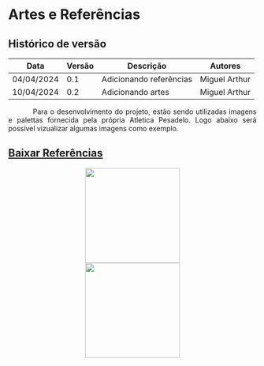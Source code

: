 # Artes e Referências

## Histórico de versão

|Data|Versão|Descrição|Autores|
|--|--|--|--|
|04/04/2024|0.1|Adicionando referências|Miguel Arthur|
|10/04/2024|0.2|Adicionando artes|Miguel Arthur|

<p style="text-indent: 50px;text-align: justify;"> Para o desenvolvimento do projeto, estão sendo utilizadas imagens e palettas fornecida pela própria Atletica Pesadelo. Logo abaixo será possível vizualizar algumas imagens como exemplo.</p>

[comentário]: # (COLOCAR IMAGENS COMO EXEMPLO)


## [Baixar Referências](../assets/0.%20Materiais%20básicos-20240904T044518Z-001.zip)


<div align="center">
    <img src="" style="width:20vw"/>
</div>


<div align="center">
    <img src="" style="width:20vw"/>
</div>




